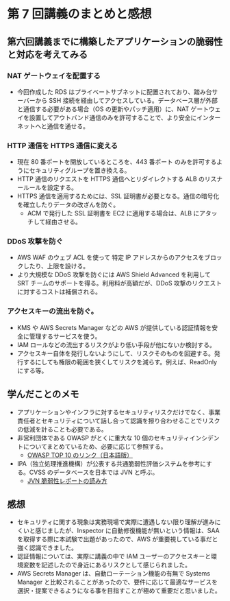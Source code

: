 # 第 7 回講義のまとめと感想

## 第六回講義までに構築したアプリケーションの脆弱性と対応を考えてみる

### NAT ゲートウェイを配置する

- 今回作成した RDS はプライベートサブネットに配置されており、踏み台サーバーから SSH 接続を経由してアクセスしている。データベース層が外部と通信する必要がある場合（OS の更新やパッチ適用）に、NAT ゲートウェイを設置してアウトバンド通信のみを許可することで、より安全にインターネットへと通信を通せる。

### HTTP 通信を HTTPS 通信に変える

- 現在 80 番ポートを開放しているところを、443 番ポート のみを許可するようにセキュリティグループを置き換える。
- HTTP 通信のリクエストを HTTPS 通信へとリダイレクトする ALB のリスナールールを設定する。
- HTTPS 通信を適用するためには、SSL 証明書が必要となる。通信の暗号化を確立したりデータの改ざんを防ぐ。
  - ACM で発行した SSL 証明書を EC2 に適用する場合は、ALB にアタッチして経由させる。

### DDoS 攻撃を防ぐ

- AWS WAF のウェブ ACL を使って 特定 IP アドレスからのアクセスをブロックしたり、上限を設ける。
- より大規模な DDoS 攻撃を防ぐには AWS Shield Advanced を利用して SRT チームのサポートを得る。利用料が高額だが、DDoS 攻撃のリクエストに対するコストは補償される。

### アクセスキーの流出を防ぐ。

- KMS や AWS Secrets Manager などの AWS が提供している認証情報を安全に管理するサービスを使う。
- IAM ロールなどの流出するリスクがより低い手段が他にないか検討する。
- アクセスキー自体を発行しないようにして、リスクそのものを回避する。発行するにしても権限の範囲を狭くしてリスクを減らす。例えば、ReadOnly にする等。

## 学んだことのメモ

- アプリケーションやインフラに対するセキュリティリスクだけでなく、事業責任者とセキュリティについて話し合って認識を擦り合わせることでリスクの低減を計ることも必要である。
- 非営利団体である OWASP がとくに重大な 10 個のセキュリティインシデントについてまとめているため、必要に応じて参照する。
  - [OWASP TOP 10 のリンク（日本語版）](https://github.com/owasp-ja/Top10/blob/master/2021/docs/index.ja.md)
- IPA（独立処理推進機構）が公表する共通脆弱性評価システムを参考にする。CVSS のデータベースを日本では JVN と呼ぶ。
  - [JVN 脆弱性レポートの読み方](https://jvn.jp/nav/jvnhelp.html)

## 感想

- セキュリティに関する現象は実務現場で実際に遭遇しない限り理解が進みにくいと感じましたが、Inspector に自動修復機能が無いという情報は、SAA を取得する際に本試験で出題があったので、AWS が重要視している事だと強く認識できました。
- 認証情報については、実際に講義の中で IAM ユーザーのアクセスキーと環境変数を記述したので身近にあるリスクとして感じられました。
- AWS Secrets Manager は、自動ローテーション機能の有無で Systems Manager と比較されることがあったので、要件に応じて最適なサービスを選択・提案できるようになる事を目指すことが極めて重要だと思いました。
